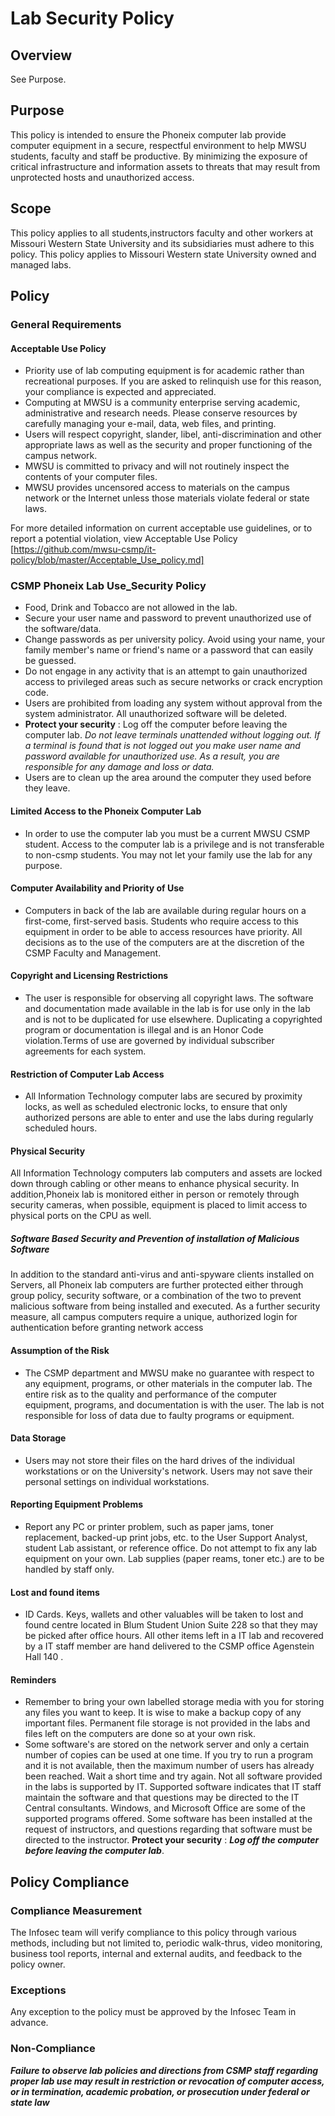 # Lab Security Policy

## Overview
See Purpose.

## Purpose
This policy is intended to ensure the Phoneix computer lab provide computer equipment in a secure, respectful environment to help MWSU students, faculty and staff be productive. By minimizing the exposure of critical infrastructure and information assets to threats that may result from unprotected hosts and unauthorized access.

## Scope
This policy applies to all students,instructors faculty and other workers at Missouri Western State University and its subsidiaries must adhere to this policy. This policy applies to Missouri Western state University owned and managed labs.

## Policy
### General Requirements
#### Acceptable Use Policy
* Priority use of lab computing equipment is for academic rather than recreational purposes. If you are asked to relinquish use for this reason, your compliance is expected and appreciated.
* Computing at MWSU is a community enterprise serving academic, administrative and research needs. Please conserve resources by carefully managing your e-mail, data, web files, and printing.
* Users will respect copyright, slander, libel, anti-discrimination and other appropriate laws as well as the security and proper functioning of the campus network.
* MWSU is committed to privacy and will not routinely inspect the contents of your computer files.
* MWSU provides uncensored access to materials on the campus network or the Internet unless those materials violate federal or state laws.

For more detailed information on current acceptable use guidelines, or to report a potential violation, view Acceptable Use Policy [https://github.com/mwsu-csmp/it-policy/blob/master/Acceptable_Use_policy.md]

### CSMP Phoneix Lab Use_Security Policy

* Food, Drink and Tobacco are not allowed in the lab.
*	Secure your user name and password to prevent unauthorized use of the software/data.
*	Change passwords as per university policy. Avoid using your name, your family member's name or friend's name or a password that can easily be guessed.
*	Do not engage in any activity that is an attempt to gain unauthorized access to privileged areas such as secure networks or crack encryption code.
*	Users are prohibited from loading any system without approval from the system administrator. All unauthorized software will be deleted.
* **Protect your security** : Log off the computer before leaving the computer lab. *Do not leave terminals unattended without logging out. If a terminal is found that is not logged out you make user name and password available for unauthorized use. As a result, you are responsible for any damage and loss or data.*
*	Users are to clean up the area around the computer they used before they leave.


#### Limited Access to the Phoneix Computer Lab 
* In order to use the computer lab you must be a current MWSU CSMP student. Access to the computer lab is a privilege and is not transferable to non-csmp students. You may not let your family use the lab for any purpose.

#### Computer Availability and Priority of Use 
* Computers in back of the lab are available during regular hours on a first-come, first-served basis. Students who require access to this equipment in order to be able to access resources have priority. All decisions as to the use of the computers are at the discretion of the CSMP Faculty and Management.

#### Copyright and Licensing Restrictions 
* The user is responsible for observing all copyright laws. The software and documentation made available in the lab is for use only in the lab and is not to be duplicated for use elsewhere. Duplicating a copyrighted program or documentation is illegal and is an Honor Code violation.Terms of use are governed by individual subscriber agreements for each system.

#### Restriction of Computer Lab Access
* All Information Technology computer labs are secured by proximity locks, as well as scheduled electronic locks, to ensure that only authorized persons are able to enter and use the labs during regularly scheduled hours.

#### Physical Security
All Information Technology computers lab computers and assets are locked down through cabling or other means to enhance physical security. In addition,Phoneix lab is monitored either in person or remotely through security cameras, when possible, equipment is placed to limit access to physical ports on the CPU as well. 

##### Software Based Security and Prevention of installation of Malicious Software
In addition to the standard anti-virus and anti-spyware clients installed on Servers, all Phoneix lab computers are further protected either through group policy, security software, or a combination of the two to prevent malicious software from being installed and executed. As a further security measure, all campus computers require a unique, authorized login for authentication before granting network access

#### Assumption of the Risk 
* The CSMP department and MWSU make no guarantee with respect to any equipment, programs, or other materials in the computer lab. The entire risk as to the quality and performance of the computer equipment, programs, and documentation is with the user. The lab is not responsible for loss of data due to faulty programs or equipment.

#### Data Storage 
* Users may not store their files on the hard drives of the individual workstations or on the University's network. Users may not save their personal settings on individual workstations.

#### Reporting Equipment Problems 
* Report any PC or printer problem, such as paper jams, toner replacement, backed-up print jobs, etc. to the User Support Analyst, student Lab assistant, or reference office. Do not attempt to fix any lab equipment on your own. Lab supplies (paper reams, toner etc.) are to be handled by staff only.

#### Lost and found items
* ID Cards. Keys, wallets and other valuables will be taken to lost and found centre located in Blum Student Union Suite 228 so that they may be picked after office hours. All other items left in a IT lab and recovered by a IT staff member are hand delivered to the CSMP office Agenstein Hall 140 .
 
#### Reminders
* Remember to bring your own labelled storage media with you for storing any files you want to keep. It is wise to make a backup copy of any important files. Permanent file storage is not provided in the labs and files left on the computers are done so at your own risk.  
* Some software's are stored on the network server and only a certain number of copies can be used at one time. If you try to run a program and it is not available, then the maximum number of users has already been reached. Wait a short time and try again. Not all software provided in the labs is supported by IT. Supported software indicates that IT staff maintain the software and that questions may be directed to the IT Central consultants. Windows, and Microsoft Office are some of the supported programs offered. Some software has been installed at the request of instructors, and questions regarding that software must be directed to the instructor.
**Protect your security** : *__Log off the computer before leaving the computer lab__*.

## Policy Compliance
### Compliance Measurement
The Infosec team will verify compliance to this policy through various methods, including but not limited to, periodic walk-thrus, video monitoring, business tool reports, internal and external audits, and feedback to the policy owner.
### Exceptions
Any exception to the policy must be approved by the Infosec Team in advance.
### Non-Compliance
*__Failure to observe lab policies and directions from CSMP staff regarding proper lab use may result in restriction or revocation of computer access, or in termination, academic probation, or prosecution under federal or state law__*
